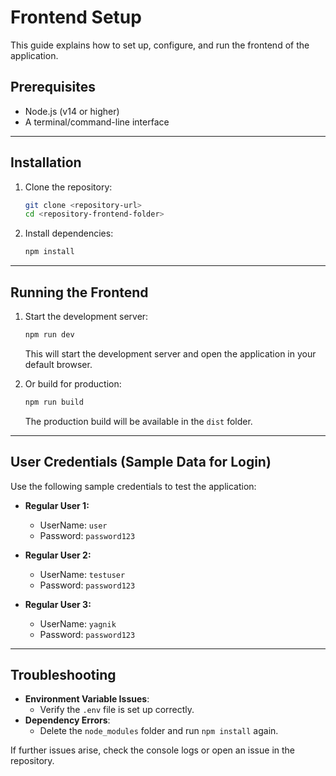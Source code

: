 # Frontend Setup

This guide explains how to set up, configure, and run the frontend of the application.

## Prerequisites
- Node.js (v14 or higher)
- A terminal/command-line interface

---

## Installation

1. Clone the repository:
   ```bash
   git clone <repository-url>
   cd <repository-frontend-folder>
   ```

2. Install dependencies:
   ```bash
   npm install
   ```
---

## Running the Frontend

1. Start the development server:
   ```bash
   npm run dev
   ```

   This will start the development server and open the application in your default browser.

2. Or build for production:
   ```bash
   npm run build
   ```
   The production build will be available in the `dist` folder.

---

## User Credentials (Sample Data for Login)
Use the following sample credentials to test the application:

- **Regular User 1:**
  - UserName: `user`
  - Password: `password123`

- **Regular User 2:**
  - UserName: `testuser`
  - Password: `password123`

- **Regular User 3:**
  - UserName: `yagnik`
  - Password: `password123`

---

## Troubleshooting
- **Environment Variable Issues**:
  - Verify the `.env` file is set up correctly.
- **Dependency Errors**:
  - Delete the `node_modules` folder and run `npm install` again.

If further issues arise, check the console logs or open an issue in the repository.

